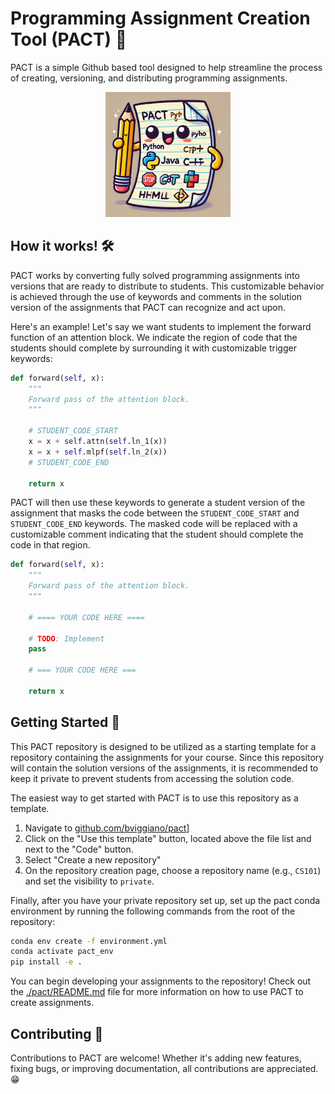 # Programming Assignment Creation Tool (PACT) 📄


PACT is a simple Github based tool designed to help streamline the process of creating, versioning, and distributing programming assignments.

<center>
    <img src="pact.webp" width="200" height="200">
</center>

## How it works! 🛠️
PACT works by converting fully solved programming assignments into versions that are ready to distribute to students. This customizable behavior is achieved through the use of keywords and comments in the solution version of the assignments that PACT can recognize and act upon.

Here's an example! Let's say we want students to implement the forward function
of an attention block. We indicate the region of code that the students should
complete by surrounding it with customizable trigger keywords:
    
```python
def forward(self, x):
    """
    Forward pass of the attention block.
    """

    # STUDENT_CODE_START
    x = x + self.attn(self.ln_1(x))
    x = x + self.mlpf(self.ln_2(x))
    # STUDENT_CODE_END

    return x
```

PACT will then use these keywords to generate a student version of the assignment that masks the
code between the `STUDENT_CODE_START` and `STUDENT_CODE_END` keywords. The masked code will be replaced with a customizable comment indicating that the student should complete the code in that region.

```python
def forward(self, x):
    """
    Forward pass of the attention block.
    """

    # ==== YOUR CODE HERE ====

    # TODO: Implement
    pass

    # === YOUR CODE HERE ===

    return x
```





## Getting Started 🚀
This PACT repository is designed to be utilized as a starting template for a repository containing the assignments for your course. Since this repository will contain the solution versions of the assignments, it is recommended to keep it private to prevent students from accessing the solution code.

The easiest way to get started with PACT is to use this repository as a template.
1. Navigate to [github.com/bviggiano/pact](https://github.com/bviggiano/pact)]
2. Click on the "Use this template" button, located above the file list and next to the "Code" button.
3. Select "Create a new repository"
4. On the repository creation page, choose a repository name (e.g., `CS101`) and set the visibility to `private`.


Finally, after you have your private repository set up, set up the pact conda environment by running the following commands from the root of the repository:
```bash
conda env create -f environment.yml
conda activate pact_env
pip install -e .
```

You can begin developing your assignments to the repository! Check out the [./pact/README.md](./pact/README.md) file for more information on how to use PACT to create assignments.


## Contributing 🤝
Contributions to PACT are welcome! Whether it's adding new features, fixing bugs, or improving documentation, all contributions are appreciated. 😁